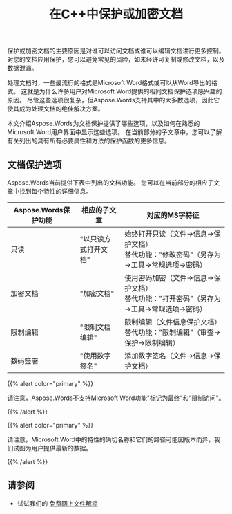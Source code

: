 ﻿---
title: 在C++中保护或加密文档
second_title: Aspose.Words对于C++
articleTitle: 保护或加密文档
linktitle: 保护或加密文档
description: "Aspose.Words对于C++ 提供只读、加密文档、限制编辑和数字签名以保护文档。 Aspose.Words支持大多数单词保护选项。"
type: docs
weight: 50
url: /zh/cpp/protect-or-encrypt-a-document/
---

保护或加密文档的主要原因是对谁可以访问文档或谁可以编辑文档进行更多控制。 对您的文档应用保护，您可以避免常见的风险，如未经许可复制或修改文档，以及数据泄漏。

处理文档时，一些最流行的格式是Microsoft Word格式或可以从Word导出的格式。 这就是为什么许多用户对Microsoft Word提供的相同文档保护选项感兴趣的原因。 尽管这些选项很复杂，但Aspose.Words支持其中的大多数选项，因此它使其成为处理文档的绝佳解决方案。

本文介绍Aspose.Words为文档保护提供了哪些选项，以及如何在熟悉的Microsoft Word用户界面中显示这些选项。 在当前部分的子文章中，您可以了解有关列出的具有所有必要属性和方法的保护函数的更多信息。

## 文档保护选项

Aspose.Words当前提供下表中列出的文档功能。 您可以在当前部分的相应子文章中找到每个特性的详细信息。

| Aspose.Words保护功能 | 相应的子文章 | 对应的MS字特征 |
| ------------------------------- | ------------------------------ | ------------------------------------------------------------ |
| 只读 | "以只读方式打开文档" | 始终打开只读（文件→信息→保护文档）<br />替代功能："修改密码"（另存为→工具→常规选项→密码） |
| 加密文档 | "加密文档" | 使用密码加密（文件→信息→保护文档）<br />替代功能："打开密码"（另存为→工具→常规选项→密码） |
| 限制编辑 | "限制文档编辑" | 限制编辑（文件信息保护文档）<br />替代功能："限制编辑"（审查→保护→限制编辑） |
| 数码签署 | "使用数字签名" | 添加数字签名（文件→信息→保护文档） |

{{% alert color="primary" %}}

请注意，Aspose.Words不支持Microsoft Word功能"标记为最终"和"限制访问"。

{{% /alert %}}

{{% alert color="primary" %}}

请注意，Microsoft Word中的特性的确切名称和它们的路径可能因版本而异，我们试图为用户提供最新的数据。

{{% /alert %}}

## 请参阅

* 试试我们的 [免费网上文件解锁](https://products.aspose.app/words/unlock)
